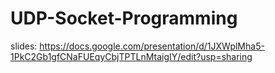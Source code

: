 # UDP-Socket-Programming

slides: https://docs.google.com/presentation/d/1JXWplMha5-1PkC2Gb1gfCNaFUEqyCbjTPTLnMtaigIY/edit?usp=sharing

